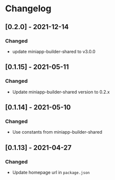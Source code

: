 # Changelog

## [0.2.0] - 2021-12-14

### Changed

- update miniapp-builder-shared to v3.0.0

## [0.1.15] - 2021-05-11

### Changed

- Update miniapp-builder-shared version to 0.2.x

## [0.1.14] - 2021-05-10

### Changed

- Use constants from miniapp-builder-shared

## [0.1.13] - 2021-04-27

### Changed

- Update homepage url in `package.json`
